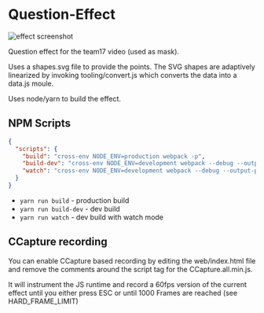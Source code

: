 Question-Effect
===============

![effect screenshot](https://intern.quinscape.de/bitbucket/projects/XCD/repos/q-effect/raw/qfx.jpg?at=refs%2Fheads%2Fmaster)

Question effect for the team17 video (used as mask).

Uses a shapes.svg file to provide the points. The SVG shapes are adaptively linearized by invoking tooling/convert.js which converts the data into a data.js moule.

Uses node/yarn to build the effect.

NPM Scripts
-----------
```json
{
  "scripts": {
    "build": "cross-env NODE_ENV=production webpack -p",
    "build-dev": "cross-env NODE_ENV=development webpack --debug --output-pathinfo",
    "watch": "cross-env NODE_ENV=development webpack --debug --output-pathinfo -w"
  }
}

```

 * `yarn run build` - production build
 * `yarn run build-dev` - dev build
 * `yarn run watch` - dev build with watch mode


CCapture recording
------------------

You can enable CCapture based recording by editing the web/index.html file and remove the comments around the script tag for the CCapture.all.min.js.

It will instrument the JS runtime and record a 60fps version of the current effect until you either press ESC or until 1000 Frames are reached (see HARD_FRAME_LIMIT)

